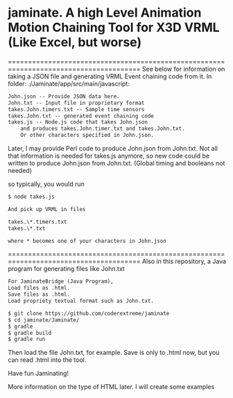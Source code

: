 # jaminate.  A high Level Animation Motion Chaining Tool for X3D VRML (Like Excel, but worse)
=======================================================================================
See below for information on taking a JSON file and generating VRML Event chaining code from it.
In folder: ./Jaminate/app/src/main/javascript:

```txt
John.json -- Provide JSON data here.
John.txt -- Input file in proprietary format
takes.John.timers.txt -- Sample time sensors
takes.John.txt -- generated event chaining code
takes.js -- Node.js code that takes John.json 
    and produces takes.John.timer.txt and takes.John.txt.
    Or other characters specified in John.json.
```

Later, I may provide Perl code to produce John.json from John.txt. Not all that information is needed for takes.js anymore, so new code could be written to produce John.json from John.txt. (Global timing and booleans not needed)

so typically, you would run

```bash
$ node takes.js
```
```txt
And pick up VRML in files

takes.\*.timers.txt
takes.\*.txt

where * becomes one of your characters in John.json
```
=======================================================================================
Also in this repository, a Java program for generating files like John.txt

```txt
For JaminateBridge (Java Program), 
Load files as .html.
Save files as .html.
Load propriety textual format such as John.txt.
```

```bash
$ git clone https://github.com/coderextreme/jaminate
$ cd jaminate/Jaminate/
$ gradle
$ gradle build
$ gradle run
```

Then load the file John.txt, for example.  Save is only to .html now, but you can read .html into the tool.

Have fun Jaminating!

More information on the type of HTML later.  I will create some examples
